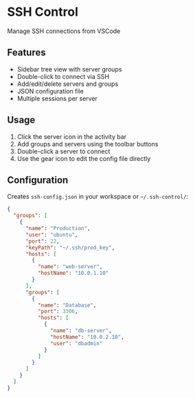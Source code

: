 # SSH Control

Manage SSH connections from VSCode

## Features

- Sidebar tree view with server groups
- Double-click to connect via SSH
- Add/edit/delete servers and groups
- JSON configuration file
- Multiple sessions per server

## Usage

1. Click the server icon in the activity bar
2. Add groups and servers using the toolbar buttons
3. Double-click a server to connect
4. Use the gear icon to edit the config file directly

## Configuration

Creates `ssh-config.json` in your workspace or `~/.ssh-control/`:

```json
{
  "groups": [
    {
      "name": "Production",
      "user": "ubuntu",
      "port": 22,
      "keyPath": "~/.ssh/prod_key",
      "hosts": [
        {
          "name": "web-server",
          "hostName": "10.0.1.10"
        }
      ],
      "groups": [
        {
          "name": "Database",
          "port": 3306,
          "hosts": [
            {
              "name": "db-server",
              "hostName": "10.0.2.10",
              "user": "dbadmin"
            }
          ]
        }
      ]
    }
  ]
}
```

